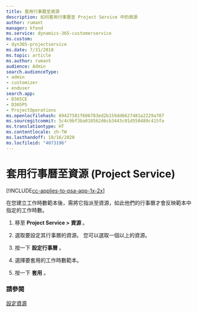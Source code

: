 ```yaml
---
title: 套用行事曆至資源
description: 如何套用行事曆至 Project Service 中的資源
author: rumant
manager: kfend
ms.service: dynamics-365-customerservice
ms.custom:
- dyn365-projectservice
ms.date: 7/31/2018
ms.topic: article
ms.author: rumant
audience: Admin
search.audienceType:
- admin
- customizer
- enduser
search.app:
- D365CE
- D365PS
- ProjectOperations
ms.openlocfilehash: 69427581f606783ed2b159dd6627481a2229a707
ms.sourcegitcommit: 5c4c9bf3ba018562d6cb3443c01d550489c415fa
ms.translationtype: HT
ms.contentlocale: zh-TW
ms.lasthandoff: 10/16/2020
ms.locfileid: "4073196"
---
```

# <a name="apply-a-calendar-to-a-resource-project-service"></a>套用行事曆至資源 (Project Service)

[!INCLUDE[cc-applies-to-psa-app-1x-2x](../includes/cc-applies-to-psa-app-1x-2x.md)]

在您建立工作時數範本後，需將它指派至資源，如此他們的行事曆才會反映範本中指定的工作時數。  
  
1.  移至 **Project Service > 資源** 。  
  
2.  選取要設定其行事曆的資源。 您可以選取一個以上的資源。  
  
3.  按一下 **設定行事曆** 。  
  
4.  選擇要套用的工作時數範本。  
  
5.  按一下 **套用** 。  
  
### <a name="see-also"></a>請參閱  
 [設定資源](../psa/set-up-resources.md)

